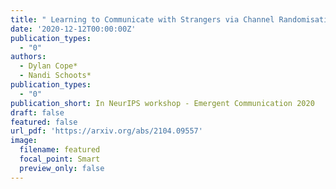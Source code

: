 ```yaml
---
title: " Learning to Communicate with Strangers via Channel Randomisation Methods"
date: '2020-12-12T00:00:00Z'
publication_types:
  - "0"
authors:
  - Dylan Cope*
  - Nandi Schoots*
publication_types:
  - "0"
publication_short: In NeurIPS workshop - Emergent Communication 2020
draft: false
featured: false
url_pdf: 'https://arxiv.org/abs/2104.09557'
image:
  filename: featured
  focal_point: Smart
  preview_only: false
---
```

